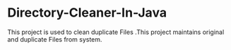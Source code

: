 # Directory-Cleaner-In-Java
This project is used to clean duplicate Files .This project maintains original and duplicate Files from system.
